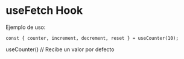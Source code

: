 # useFetch Hook

Ejemplo de uso:
```
const { counter, increment, decrement, reset } = useCounter(10);
```
useCounter() // Recibe un valor por defecto